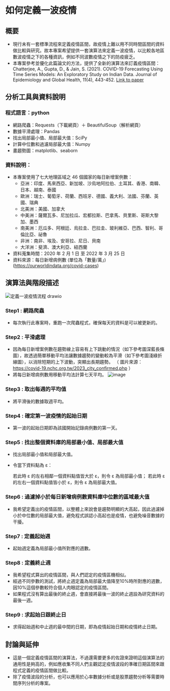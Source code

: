 # 如何定義一波疫情

## 概要
- 現行未有一套標準流程來定義疫情區間，故疫情上難以用不同時間區間的資料做比較與研究。故本專案希望提供一套演算法來定義一波疫情，以比較各地區數波疫情之下的各種資訊，例如不同波數疫情之下的防疫疲乏。
- 本專案參考並優化此篇論文的方法，提供了全新的演算法來訂義疫情區間：
Chatterjee, A., Gupta, D., & Jain, S. (2021). COVID-19 Forecasting Using Time Series Models: An Exploratory Study on Indian Data. Journal of Epidemiology and Global Health, 11(4), 443-452. [Link to paper](https://www.ncbi.nlm.nih.gov/pmc/articles/PMC8583384/)



## 分析工具與資料說明

### 程式語言：python
  - 網路爬蟲：Requests（下載網頁）＋ BeautifulSoup（解析網頁）
  - 數據平滑處理：Pandas
  - 找出局部最小值、局部最大值：SciPy
  - 計算中位數和過濾局部最大值：Numpy
  - 畫趨勢圖：matplotlib、seaborn
    
### 資料說明：
  - 本專案使用了七大地理區域之 46 個國家的每日新增案例數：
    - 亞洲：印度、馬來西亞、新加坡、沙烏地阿拉伯、土耳其、香港、南韓、日本、越南、泰國
    - 歐洲：瑞士、葡萄牙、荷蘭、西班牙、德國、義大利、法國、芬蘭、英國、瑞典
    - 北美洲：美國、加拿大
    - 中美洲：薩爾瓦多、尼加拉瓜、宏都拉斯、巴拿馬、貝里斯、哥斯大黎加、墨西
    - 南美洲：厄瓜多、阿根廷、烏拉圭、巴拉圭、玻利維亞、巴西、智利、哥倫比亞、祕魯
    - 非洲：南非、埃及、安哥拉、尼日、貝南
    - 大洋洲：斐濟、澳大利亞、紐西蘭
  - 資料蒐集時間：2020 年 2 月 1 日 至 2022 年 3 月 25 日
  - 資料來源：每日新增病例數 (單位為「數量/萬」) (https://ourworldindata.org/covid-cases)

## 演算法與階段描述

![定義一波疫情流程 drawio](https://github.com/Beiiscoming/Exploring-Pandemic-Fatigue/assets/171532457/39079db2-23d6-4371-ab1c-ed657675902d)

### Step1 : 網路爬蟲
- 每次執行此專案時，重跑一次爬蟲程式，確保每天的資料是可以被更新的。

### Step2 : 平滑處理
- 因為每日新增案例數在趨勢線上容易有上下跳動的情況（如下參考圖深藍長條圖），故透過簡單移動平均法讓數據趨勢的變動較為平滑（如下參考圖淺綠折線圖），以消除短期的上下波動，突顯出長期趨勢。
（ 圖片來源：https://covid-19.nchc.org.tw/2023_city_confirmed.php ）
- 將每日新增病例數用移動平均法計算七天平均。
  ![image](https://github.com/Beiiscoming/Exploring-Pandemic-Fatigue/assets/171532457/682b082a-9595-4b70-92d8-275fa3f059ca)

### Step3 : 取出每週的平均值
- 將平滑後的數據取週平均。

### Step4 : 確定第一波疫情的起始日期
- 第一波的起始日期即為該國開始記錄病例數的第一天。

### Step5 : 找出整個資料庫的局部最小值、局部最大值
- 找出局部最小值和局部最大值。
- 令當下資料點為 ε：

    若此時 ε 的左右相鄰一個資料點值皆大於 ε，則令 ε 為局部最小值；
    若此時 ε 的左右一個資料點值皆小於 ε，則令 ε 為局部最大值。

### Step6 : 過濾掉小於每日新增病例數資料庫中位數的區域最大值
- 我希望定義出的疫情區間，以整體上來說會是趨勢明顯的大高起，因此過濾掉小於中位數的局部最大值，避免程式誤認小高起也是疫情，也避免噪音數據的干擾。

### Step7 : 定義起始週
- 起始週定義為局部最小值所對應的週數。

### Step8 : 定義終止週
- 我希望程式算出的疫情區間，與人們認定的疫情區機相似。
- 經過不同參數的測試，將終止週定義為局部最大值降至10%時所對應的週數，因10%這個參數較符合個人肉眼認定的疫情區間。
- 如果程式沒有算出最後的終止週，會直接將最後一波的終止週設為研究資料的最後一週。
  
### Step9 : 求起始日跟終止日
- 求得起始週和中止週的最中間的日期，即為疫情起始日期和疫情終止日期。

## 討論與延伸
- 這是一個定義疫情區間的演算法，不過還需要更多的佐證來證明這個演算法的通用性是夠高的，例如應收集不同人們主觀認定疫情波段的準確日期區間來跟程式定義的疫情區間做比較。
- 除了疫情波段的分析，也可以應用於心率數據分析或是股票趨勢分析等需要時間序列分析的專案。
